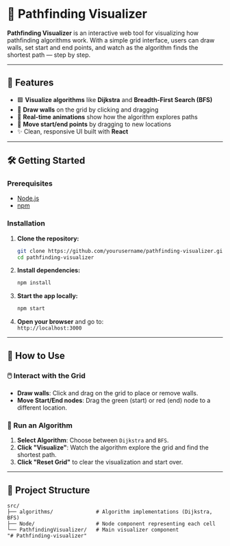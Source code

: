 # 🧭 Pathfinding Visualizer

**Pathfinding Visualizer** is an interactive web tool for visualizing how pathfinding algorithms work. With a simple grid interface, users can draw walls, set start and end points, and watch as the algorithm finds the shortest path — step by step.

---

## 🚀 Features

- 🟩 **Visualize algorithms** like **Dijkstra** and **Breadth-First Search (BFS)**
- 🧱 **Draw walls** on the grid by clicking and dragging
- 🔁 **Real-time animations** show how the algorithm explores paths
- 🎯 **Move start/end points** by dragging to new locations
- ✨ Clean, responsive UI built with **React**

---

## 🛠️ Getting Started

### Prerequisites

- [Node.js](https://nodejs.org/)
- [npm](https://www.npmjs.com/)

### Installation

1. **Clone the repository:**

    ```bash
    git clone https://github.com/yourusername/pathfinding-visualizer.git
    cd pathfinding-visualizer
    ```

2. **Install dependencies:**

    ```bash
    npm install
    ```

3. **Start the app locally:**

    ```bash
    npm start
    ```

4. **Open your browser** and go to:  
   `http://localhost:3000`

---

## 🧩 How to Use

### 🖱️ Interact with the Grid

- **Draw walls**: Click and drag on the grid to place or remove walls.
- **Move Start/End nodes**: Drag the green (start) or red (end) node to a different location.

### 🧠 Run an Algorithm

1. **Select Algorithm**: Choose between `Dijkstra` and `BFS`.
2. **Click "Visualize"**: Watch the algorithm explore the grid and find the shortest path.
3. **Click "Reset Grid"** to clear the visualization and start over.

---

## 📁 Project Structure

```plaintext
src/
├── algorithms/              # Algorithm implementations (Dijkstra, BFS)
├── Node/                    # Node component representing each cell
└── PathfindingVisualizer/   # Main visualizer component
"# Pathfinding-visualizer" 
